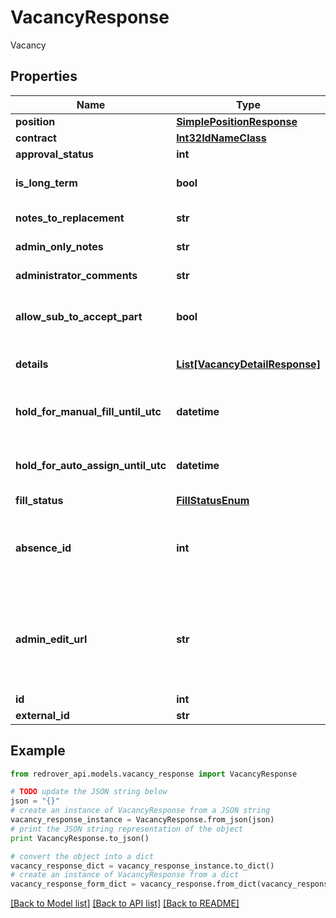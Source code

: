 # VacancyResponse

Vacancy

## Properties

Name | Type | Description | Notes
------------ | ------------- | ------------- | -------------
**position** | [**SimplePositionResponse**](SimplePositionResponse.md) |  | [optional] 
**contract** | [**Int32IdNameClass**](Int32IdNameClass.md) |  | [optional] 
**approval_status** | **int** |  | [optional] 
**is_long_term** | **bool** | If the Vacancy is long term | [optional] 
**notes_to_replacement** | **str** | Notes to the Substitute | [optional] 
**admin_only_notes** | **str** | Notes for only Admins | [optional] 
**administrator_comments** | **str** | Administrator comments | [optional] 
**allow_sub_to_accept_part** | **bool** | If the Vacancy can be accepted in parts | [optional] 
**details** | [**List[VacancyDetailResponse]**](VacancyDetailResponse.md) | The Vacancy&#39;s Details | [optional] 
**hold_for_manual_fill_until_utc** | **datetime** | When the Vacancy is held for manual fill | [optional] 
**hold_for_auto_assign_until_utc** | **datetime** | When the Vacancy is held for auto assign | [optional] 
**fill_status** | [**FillStatusEnum**](FillStatusEnum.md) |  | [optional] 
**absence_id** | **int** | The Vacancy&#39;s AbsenceId if it is correlated to one | [optional] 
**admin_edit_url** | **str** | The Url that the Admin can edit the Vacancy or Absence that it is associated with | [optional] [readonly] 
**id** | **int** |  | [optional] 
**external_id** | **str** |  | [optional] 

## Example

```python
from redrover_api.models.vacancy_response import VacancyResponse

# TODO update the JSON string below
json = "{}"
# create an instance of VacancyResponse from a JSON string
vacancy_response_instance = VacancyResponse.from_json(json)
# print the JSON string representation of the object
print VacancyResponse.to_json()

# convert the object into a dict
vacancy_response_dict = vacancy_response_instance.to_dict()
# create an instance of VacancyResponse from a dict
vacancy_response_form_dict = vacancy_response.from_dict(vacancy_response_dict)
```
[[Back to Model list]](../README.md#documentation-for-models) [[Back to API list]](../README.md#documentation-for-api-endpoints) [[Back to README]](../README.md)


